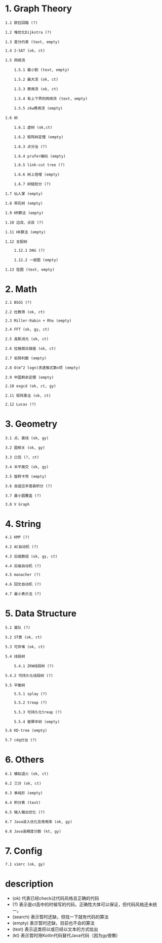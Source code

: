 # 1. Graph Theory #

    1.1 欧拉回路 (?)

    1.2 堆优化Dijkstra (?)

    1.3 差分约束 (text, empty)

    1.4 2-SAT (ok, ct)

    1.5 网络流

        1.5.1 最小割 (text, empty)

        1.5.2 最大流 (ok, ct)

        1.5.3 费用流 (ok, ct)

        1.5.4 有上下界的网络流 (text, empty)

        1.5.5 zkw费用流 (empty)

    1.6 树

        1.6.1 虚树 (ok,ct)

        1.6.2 矩阵树定理 (empty)

        1.6.3 点分治 (?)

        1.6.4 prufer编码 (empty)

        1.6.5 link-cut tree (?)

        1.6.6 树上倍增 (empty)

        1.6.7 树链剖分 (?)

    1.7 仙人掌 (empty)

    1.8 带花树 (empty)

    1.9 KM算法 (empty)

    1.10 边双、点双 (?)

    1.11 HK算法 (empty)

    1.12 支配树

        1.12.1 DAG (?)

        1.12.2 一般图 (empty)

    1.13 弦图 (text, empty)

# 2. Math #

    2.1 BSGS (?)

    2.2 杜教筛 (ok, ct)

    2.3 Miller-Rabin + Rho (empty)

    2.4 FFT (ok, gy, ct)

    2.5 高斯消元 (ok, ct)

    2.6 拉格朗日插值 (ok, ct)

    2.7 伯努利数 (empty)

    2.8 O(m^2 logn)求递推式第n项 (empty)

    2.9 中国剩余定理 (empty)

    2.10 exgcd (ok, ct, gy)

    2.11 矩阵乘法 (ok, ct)
    
    2.12 Lucas (?)

# 3. Geometry #

    3.1 点、直线 (ok, gy)

    3.2 圆相关 (ok, gy)

    3.3 凸包 (?, ct)

    3.4 半平面交 (ok, gy)

    3.5 旋转卡壳 (empty)

    3.6 自适应辛普森积分 (?)

    3.7 最小圆覆盖 (?)
    
    3.8 V Graph

# 4. String #

    4.1 KMP (?)

    4.2 AC自动机 (?)

    4.3 后缀数组 (ok, gy, ct)

    4.4 后缀自动机 (?)

    4.5 manacher (?)

    4.6 回文自动机 (?)

    4.7 最小表示法 (?)

# 5. Data Structure #

    5.1 莫队 (?)

    5.2 ST表 (ok, ct)

    5.3 可并堆 (ok, ct)

    5.4 线段树

        5.4.1 ZKW线段树 (?)

    5.4.2 可持久化线段树 (?)

    5.5 平衡树

        5.5.1 splay (?)

        5.5.2 treap (?)

        5.5.3 可持久化treap (?)

        5.5.4 替罪羊树 (empty)

    5.6 KD-tree (empty)

    5.7 cdq分治 (?)

# 6. Others #

    6.1 模拟退火 (ok, ct)

    6.2 三分 (ok, ct)

    6.3 单纯形 (empty)

    6.4 积分表 (text)

    6.5 输入输出优化 (?)

    6.7 Java读入优化及常用库 (ok, gy)

    6.8 Java高精度分数 (kt, gy)

# 7. Config #

    7.1 vimrc (ok, gy)


# description #
* (ok) 代表已经check过代码风格且正确的代码
* (?) 表示是ct高中的时候写的代码，正确性大体可以保证，但代码风格还未统一。
* (search) 表示暂时还缺，但找一下就有代码的算法
* (empty) 表示暂时还缺，目前也不会的算法
* (text) 表示这类将以或已经以文本的方式给出
* (kt) 表示暂时用Kotlin代码替代Java代码（因为gy很懒）
